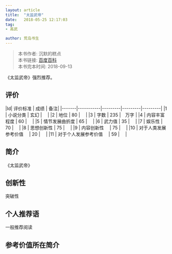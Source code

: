 ```yaml
---
layout: article
title:  "太监武帝"
date:   2018-05-25 12:17:03
tag:
- 高武

author: 荒岛书生
---
```


> 本书作者:  沉默的糕点  
> 本书链接:  [百度百科](https://baike.baidu.com/item/%E5%A4%AA%E7%9B%91%E6%AD%A6%E5%B8%9D/22208274?noadapt=1)  
> 本书完本时间: 2018-09-13

《太监武帝》强烈推荐。
<!---more--->


## 评价

|Id| 评价标准   |  成绩 | 备注|
|-------|-----------|---------|---------|---------|
|1 | 小说分类        | 玄幻  |　 |
|2 | 地位            | 80  |　 |
|3 | 字数            | 235  |　万字 |
|4 | 内容丰富程度     | 60  |　 |
|5 | 情节发展曲折度    | 65  |　 |
|6 | 武力值          | 35  |　 |
|7 | 娱乐性           | 70  |　 |
|8 | 思想创新性       | 75  |　 |
|9 | 内容创新性　      | 75  |　 |
|10 | 对于人类发展参考价值　        | 20  |　 |
|11 | 对于个人发展参考价值　        | 59  |　 |

## 简介
《太监武帝》


## 创新性
突破性

## 个人推荐语
一般推荐阅读

## 参考价值所在简介
